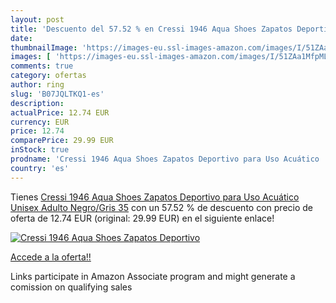 ```yaml
---
layout: post
title: 'Descuento del 57.52 % en Cressi 1946 Aqua Shoes Zapatos Deportivo'
date: 
thumbnailImage: 'https://images-eu.ssl-images-amazon.com/images/I/51ZAa1MfpML._SL200_.jpg'
images: [ 'https://images-eu.ssl-images-amazon.com/images/I/51ZAa1MfpML._SL200_.jpg' ]
comments: true
category: ofertas
author: ring
slug: 'B07JQLTKQ1-es'
description:
actualPrice: 12.74 EUR
currency: EUR
price: 12.74
comparePrice: 29.99 EUR
inStock: true
prodname: 'Cressi 1946 Aqua Shoes Zapatos Deportivo para Uso Acuático  Unisex Adulto  Negro/Gris  35'
country: 'es'
---
```


Tienes [Cressi 1946 Aqua Shoes Zapatos Deportivo para Uso Acuático  Unisex Adulto  Negro/Gris  35](https://www.amazon.es/dp/B07JQLTKQ1/?tag=tolees-21) con un 57.52 % de descuento con precio de oferta de 12.74 EUR (original: 29.99 EUR) en el siguiente enlace!

[![Cressi 1946 Aqua Shoes Zapatos Deportivo](https://images-eu.ssl-images-amazon.com/images/I/51ZAa1MfpML._SL200_.jpg)](https://www.amazon.es/dp/B07JQLTKQ1/?tag=tolees-21)

[Accede a la oferta!!](https://www.amazon.es/dp/B07JQLTKQ1/?tag=tolees-21)

Links participate in Amazon Associate program and might generate a comission on qualifying sales


